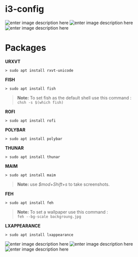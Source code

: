 






# i3-config
![enter image description here](https://cdn.discordapp.com/attachments/855558511961178115/1000068326292201522/22__2022_01_164151.jpg)
![enter image description here](https://cdn.discordapp.com/attachments/855558511961178115/1000068325394624512/22__2022_01_164137.jpg)
![enter image description here](https://cdn.discordapp.com/attachments/855558511961178115/1000067986473877504/unknown.png)










# Packages

**URXVT**

```> sudo apt install rxvt-unicode```

**FISH**

```> sudo apt install fish```

> **Note:** To set fish as the default shell use this command :  
> ``chsh -s $(which fish)``


**ROFI**

```> sudo apt install rofi```


**POLYBAR**

```> sudo apt install polybar```


**THUNAR**

```> sudo apt install thunar```


**MAIM**

```> sudo apt install maim```
> **Note:** use *$mod+Shift+s* to take screenshots.  

**FEH**

```> sudo apt install feh```

> **Note:** To set a wallpaper use this command  :  
> ``feh --bg-scale backgroung.jpg``





**LXAPPEARANCE**

```> sudo apt install lxappearance```

![enter image description here](https://cdn.discordapp.com/attachments/855558511961178115/1000063445334499369/22__2022_01_163419.jpg)
![enter image description here](https://cdn.discordapp.com/attachments/855558511961178115/1000063445783281734/22__2022_01_163441.jpg)
![enter image description here](https://cdn.discordapp.com/attachments/855558511961178115/1000063446009782423/22__2022_01_163444.jpg)








